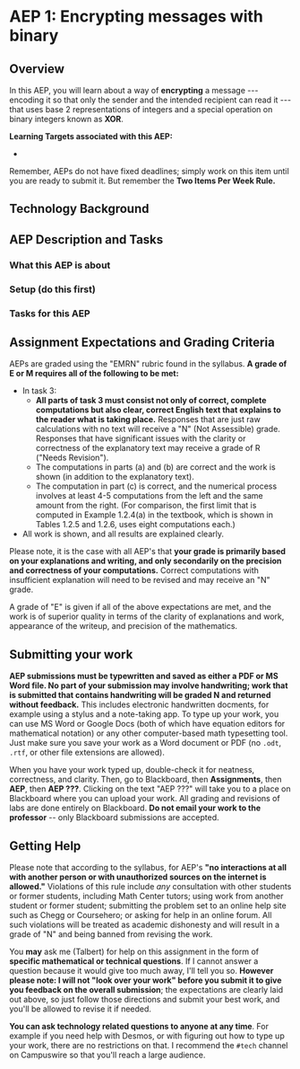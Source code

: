 # AEP 1: Encrypting messages with binary 

## Overview 

In this AEP, you will learn about a way of **encrypting** a message --- encoding it so that only the sender and the intended recipient can read it --- that uses base 2 representations of integers and a special operation on binary integers known as **XOR**. 

**Learning Targets associated with this AEP:**

+ 

Remember, AEPs do not have fixed deadlines; simply work on this item until you are ready to submit it. But remember the **Two Items Per Week Rule.** 

## Technology Background



## AEP Description and Tasks 

### What this AEP is about


### Setup (do this first) 



### Tasks for this AEP



## Assignment Expectations and Grading Criteria 

AEPs are graded using the "EMRN" rubric found in the syllabus. **A grade of E or M requires all of the following to be met:**


- In task 3:
	- **All parts of task 3 must consist not only of correct, complete computations but also clear, correct English text that explains to the reader what is taking place.** Responses that are just raw calculations with no text will receive a "N" (Not Assessible) grade. Responses that have significant issues with the clarity or correctness of the explanatory text may receive a grade of R ("Needs Revision").
	- The computations in parts (a) and (b) are correct and the work is shown (in addition to the explanatory text).
	- The computation in part (c) is correct, and the numerical process involves at least 4-5 computations from the left and the same amount from the right. (For comparison, the first limit that is computed in Example 1.2.4(a) in the textbook, which is shown in Tables 1.2.5 and 1.2.6, uses eight computations each.)
- All work is shown, and all results are explained clearly. 

Please note, it is the case with all AEP's that **your grade is primarily based on your explanations and writing, and only secondarily on the precision and correctness of your computations.** Correct computations with insufficient explanation will need to be revised and may receive an "N" grade. 

A grade of "E" is given if all of the above expectations are met, and the work is of superior quality in terms of the clarity of explanations and work, appearance of the writeup, and precision of the mathematics. 


## Submitting your work 

**AEP submissions must be typewritten and saved as either a PDF or MS Word file. No part of your submission may involve handwriting; work that is submitted that contains handwriting will be graded N and returned without feedback.** This includes electronic handwritten docments, for example using a stylus and a note-taking app. To type up your work, you can use MS Word or Google Docs (both of which have equation editors for mathematical notation) or any other computer-based math typesetting tool. Just make sure you save your work as a Word document or PDF (no `.odt`, `.rtf`, or other file extensions are allowed).

When you have your work typed up, double-check it for neatness, correctness, and clarity. Then, go to Blackboard, then **Assignments**, then **AEP**, then **AEP ???**. Clicking on the text "AEP ???" will take you to a place on Blackboard where you can upload your work. All grading and revisions of labs are done entirely on Blackboard. **Do not email your work to the professor** -- only Blackboard submissions are accepted.

## Getting Help

Please note that according to the syllabus, for AEP's **"no interactions at all with another person or with unauthorized sources on the internet is allowed."** Violations of this rule include *any* consultation with other students or former students, including Math Center tutors; using work from another student or former student; submitting the problem set to an online help site such as Chegg or Coursehero; or asking for help in an online forum. All such violations will be treated as academic dishonesty and will result in a grade of "N" and being banned from revising the work. 

You **may** ask me (Talbert) for help on this assignment in the form of **specific mathematical or technical questions**. If I cannot answer a question because it would give too much away, I'll tell you so. **However please note: I will not "look over your work" before you submit it to give you feedback on the overall submission**; the expectations are clearly laid out above, so just follow those directions and submit your best work, and you'll be allowed to revise it if needed. 
 
**You can ask technology related questions to anyone at any time**. For example if you need help with Desmos, or with figuring out how to type up your work, there are no restrictions on that. I recommend the `#tech` channel on Campuswire so that you'll reach a large audience. 
<!--stackedit_data:
eyJoaXN0b3J5IjpbLTEwNDY5Nzk5NDldfQ==
-->